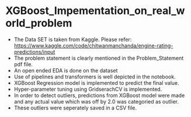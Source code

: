 # XGBoost_Impementation_on_real_world_problem
- The Data SET is taken from Kaggle. Please refer: https://www.kaggle.com/code/chitwanmanchanda/engine-rating-predictions/input
- The problem statement is clearly mentioned in the Problem_Statement pdf file.
- An open ended EDA is done on the dataset
- Use of pipelines and transformers is well depicted in the notebook.
- XGBoost Regression model is implemented to predict the final value.
- Hyper-parameter tuning using GridserachCV is implemented. 
- In order to detect outliers, predictions from XGBoost model were made and any actual value which was off by 2.0 was categoried as outlier.
- These outliers were seperately saved in a CSV file. 
